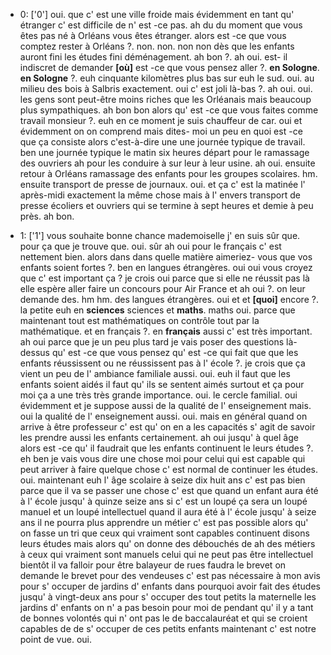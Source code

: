  * 0: ['0']
	 oui.
	 que c' est une ville froide mais évidemment en tant qu' étranger c' est difficile de n' est -ce pas.
	 ah du du moment que vous êtes pas né à Orléans vous êtes étranger.
	 alors est -ce que vous comptez rester à Orléans ?.
	 non.
	 non.
	 non non dès que les enfants auront fini les études fini déménagement.
	 ah bon ?.
	 ah oui.
	 est- il indiscret de demander **[où]** est -ce que vous pensez aller ?.
	 **en Sologne**.
	 **en Sologne** ?.
	 euh cinquante kilomètres plus bas sur euh le sud.
	 oui.
	 au milieu des bois à Salbris exactement.
	 oui c' est joli là-bas ?.
	 ah oui.
	 oui.
	 les gens sont peut-être moins riches que les Orléanais mais beaucoup plus sympathiques.
	 ah bon bon alors qu' est -ce que vous faites comme travail monsieur ?.
	 euh en ce moment je suis chauffeur de car.
	 oui et évidemment on on comprend mais dites- moi un peu en quoi est -ce que ça consiste alors c'est-à-dire une une journée typique de travail.
	 ben une journée typique le matin six heures départ pour le ramassage des ouvriers ah pour les conduire à sur leur à leur usine.
	 ah oui.
	 ensuite retour à Orléans ramassage des enfants pour les groupes scolaires.
	 hm.
	 ensuite transport de presse de journaux.
	 oui.
	 et ça c' est la matinée l' après-midi exactement la même chose mais à l' envers transport de presse écoliers et ouvriers qui se termine à sept heures et demie à peu près.
	 ah bon.
	
 * 1: ['1']
	vous souhaite bonne chance mademoiselle j' en suis sûr que.
	 pour ça que je trouve que.
	 oui.
	 sûr ah oui pour le français c' est nettement bien.
	 alors dans dans quelle matière aimeriez- vous que vos enfants soient fortes ?.
	 ben en langues étrangères.
	 oui oui vous croyez que c' est important ça ? je crois oui parce que si elle ne réussit pas là elle espère aller faire un concours pour Air France et ah oui ?.
	 on leur demande des.
	 hm hm.
	 des langues étrangères.
	 oui et et **[quoi]** encore ?.
	 la petite euh en **sciences** sciences et **maths**.
	 maths oui.
	 parce que maintenant tout est mathématiques on contrôle tout par la mathématique.
	 et en français ?.
	 en **français** aussi c' est très important.
	 ah oui parce que je un peu plus tard je vais poser des questions là-dessus qu' est -ce que vous pensez qu' est -ce qui fait que que les enfants réussissent ou ne réussissent pas à l' école ?.
	 je crois que ça vient un peu de l' ambiance familiale aussi.
	 oui.
	 euh il faut que les enfants soient aidés il faut qu' ils se sentent aimés surtout et ça pour moi ça a une très très grande importance.
	 oui.
	 le cercle familial.
	 oui évidemment et je suppose aussi de la qualité de l' enseignement mais.
	 oui la qualité de l' enseignement aussi.
	 oui.
	 mais en général quand on arrive à être professeur c' est qu' on en a les capacités s' agit de savoir les prendre aussi les enfants certainement.
	 ah oui jusqu' à quel âge alors est -ce qu' il faudrait que les enfants continuent le leurs études ?.
	 eh ben je vais vous dire une chose moi pour celui qui est capable qui peut arriver à faire quelque chose c' est normal de continuer les études.
	 oui.
	 maintenant euh l' âge scolaire à seize dix huit ans c' est pas bien parce que il va se passer une chose c' est que quand un enfant aura été à l' école jusqu' à quinze seize ans si c' est un loupé ça sera un loupé manuel et un loupé intellectuel quand il aura été à l' école jusqu' à seize ans il ne pourra plus apprendre un métier c' est pas possible alors qu' on fasse un tri que ceux qui vraiment sont capables continuent disons leurs études mais alors qu' on donne des débouchés de ah des métiers à ceux qui vraiment sont manuels celui qui ne peut pas être intellectuel bientôt il va falloir pour être balayeur de rues faudra le brevet on demande le brevet pour des vendeuses c' est pas nécessaire à mon avis pour s' occuper de jardins d' enfants dans pourquoi avoir fait des études jusqu' à vingt-deux ans pour s' occuper des tout petits la maternelle les jardins d' enfants on n' a pas besoin pour moi de pendant qu' il y a tant de bonnes volontés qui n' ont pas le de baccalauréat et qui se croient capables de de s' occuper de ces petits enfants maintenant c' est notre point de vue.
	 oui.
	
